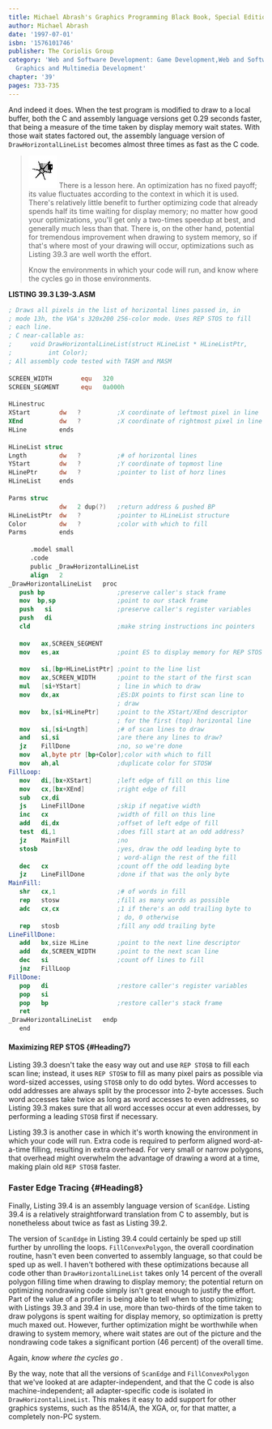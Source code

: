 ```yaml
---
title: Michael Abrash's Graphics Programming Black Book, Special Edition
author: Michael Abrash
date: '1997-07-01'
isbn: '1576101746'
publisher: The Coriolis Group
category: 'Web and Software Development: Game Development,Web and Software Development:
  Graphics and Multimedia Development'
chapter: '39'
pages: 733-735
---
```


And indeed it does. When the test program is modified to draw to a local
buffer, both the C and assembly language versions get 0.29 seconds
faster, that being a measure of the time taken by display memory wait
states. With those wait states factored out, the assembly language
version of `DrawHorizontalLineList` becomes almost three times as fast
as the C code.

> ![](images/i.jpg)
> There is a lesson here. An optimization has no fixed payoff; its value
> fluctuates according to the context in which it is used. There's
> relatively little benefit to further optimizing code that already spends
> half its time waiting for display memory; no matter how good your
> optimizations, you'll get only a two-times speedup at best, and
> generally much less than that. There is, on the other hand, potential
> for tremendous improvement when drawing to system memory, so if that's
> where most of your drawing will occur, optimizations such as Listing
> 39.3 are well worth the effort.
>
> Know the environments in which your code will run, and know where the
> cycles go in those environments.

**LISTING 39.3 L39-3.ASM**

```nasm
; Draws all pixels in the list of horizontal lines passed in, in
; mode 13h, the VGA's 320x200 256-color mode. Uses REP STOS to fill
; each line.
; C near-callable as:
;     void DrawHorizontalLineList(struct HLineList * HLineListPtr,
;          int Color);
; All assembly code tested with TASM and MASM

SCREEN_WIDTH        equ   320
SCREEN_SEGMENT      equ   0a000h

HLinestruc
XStart        dw   ?          ;X coordinate of leftmost pixel in line
XEnd          dw   ?          ;X coordinate of rightmost pixel in line
HLine         ends

HLineList struc
Lngth         dw   ?          ;# of horizontal lines
YStart        dw   ?          ;Y coordinate of topmost line
HLinePtr      dw   ?          ;pointer to list of horz lines
HLineList     ends

Parms struc
              dw   2 dup(?)   ;return address & pushed BP
HLineListPtr  dw   ?          ;pointer to HLineList structure
Color         dw   ?          ;color with which to fill
Parms         ends

      .model small
      .code
      public _DrawHorizontalLineList
      align   2
_DrawHorizontalLineList   proc
   push bp                    ;preserve caller's stack frame
   mov  bp,sp                 ;point to our stack frame
   push   si                  ;preserve caller's register variables
   push   di
   cld                        ;make string instructions inc pointers

   mov   ax,SCREEN_SEGMENT
   mov   es,ax                ;point ES to display memory for REP STOS

   mov   si,[bp+HLineListPtr] ;point to the line list
   mov   ax,SCREEN_WIDTH      ;point to the start of the first scan
   mul   [si+YStart]          ; line in which to draw
   mov   dx,ax                ;ES:DX points to first scan line to
                              ; draw
   mov   bx,[si+HLinePtr]     ;point to the XStart/XEnd descriptor
                              ; for the first (top) horizontal line
   mov   si,[si+Lngth]        ;# of scan lines to draw
   and   si,si                ;are there any lines to draw?
   jz    FillDone             ;no, so we're done
   mov   al,byte ptr [bp+Color];color with which to fill
   mov   ah,al                ;duplicate color for STOSW
FillLoop:
   mov   di,[bx+XStart]       ;left edge of fill on this line
   mov   cx,[bx+XEnd]         ;right edge of fill
   sub   cx,di
   js    LineFillDone         ;skip if negative width
   inc   cx                   ;width of fill on this line
   add   di,dx                ;offset of left edge of fill
   test  di,1                 ;does fill start at an odd address?
   jz    MainFill             ;no
   stosb                      ;yes, draw the odd leading byte to
                              ; word-align the rest of the fill
   dec   cx                   ;count off the odd leading byte
   jz    LineFillDone         ;done if that was the only byte
MainFill:
   shr   cx,1                 ;# of words in fill
   rep   stosw                ;fill as many words as possible
   adc   cx,cx                ;1 if there's an odd trailing byte to
                              ; do, 0 otherwise
   rep   stosb                ;fill any odd trailing byte
LineFillDone:
   add   bx,size HLine        ;point to the next line descriptor
   add   dx,SCREEN_WIDTH      ;point to the next scan line
   dec   si                   ;count off lines to fill
   jnz   FillLoop
FillDone:
   pop   di                   ;restore caller's register variables
   pop   si
   pop   bp                   ;restore caller's stack frame
   ret
_DrawHorizontalLineList   endp
   end
```

#### Maximizing REP STOS {#Heading7}

Listing 39.3 doesn't take the easy way out and use `REP STOSB` to fill
each scan line; instead, it uses `REP STOSW` to fill as many pixel
pairs as possible via word-sized accesses, using `STOSB` only to do
odd bytes. Word accesses to odd addresses are always split by the
processor into 2-byte accesses. Such word accesses take twice as long as
word accesses to even addresses, so Listing 39.3 makes sure that all
word accesses occur at even addresses, by performing a leading `STOSB`
first if necessary.

Listing 39.3 is another case in which it's worth knowing the environment
in which your code will run. Extra code is required to perform aligned
word-at-a-time filling, resulting in extra overhead. For very small or
narrow polygons, that overhead might overwhelm the advantage of drawing
a word at a time, making plain old `REP STOSB` faster.

### Faster Edge Tracing {#Heading8}

Finally, Listing 39.4 is an assembly language version of `ScanEdge`.
Listing 39.4 is a relatively straightforward translation from C to
assembly, but is nonetheless about twice as fast as Listing 39.2.

The version of `ScanEdge` in Listing 39.4 could certainly be sped up
still further by unrolling the loops. `FillConvexPolygon`, the overall
coordination routine, hasn't even been converted to assembly language,
so that could be sped up as well. I haven't bothered with these
optimizations because all code other than `DrawHorizontalLineList`
takes only 14 percent of the overall polygon filling time when drawing
to display memory; the potential return on optimizing nondrawing code
simply isn't great enough to justify the effort. Part of the value of a
profiler is being able to tell when to stop optimizing; with Listings
39.3 and 39.4 in use, more than two-thirds of the time taken to draw
polygons is spent waiting for display memory, so optimization is pretty
much maxed out. However, further optimization might be worthwhile when
drawing to system memory, where wait states are out of the picture and
the nondrawing code takes a significant portion (46 percent) of the
overall time.

Again, *know where the cycles go* .

By the way, note that all the versions of `ScanEdge` and
`FillConvexPolygon` that we've looked at are adapter-independent, and
that the C code is also machine-independent; all adapter-specific code
is isolated in `DrawHorizontalLineList`. This makes it easy to add
support for other graphics systems, such as the 8514/A, the XGA, or, for
that matter, a completely non-PC system.
